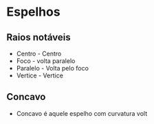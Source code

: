 # Espelhos

## Raios notáveis

- Centro - Centro
- Foco - volta paralelo
- Paralelo - Volta pelo foco
- Vertice - Vertice

## Concavo 

- Concavo é aquele espelho com curvatura volt